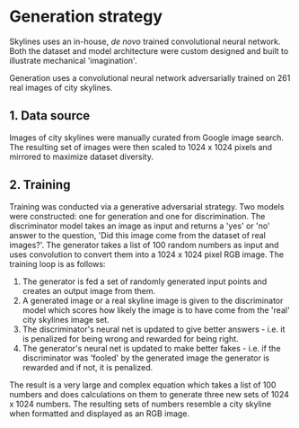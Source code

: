 # Generation strategy

Skylines uses an in-house, *de novo* trained convolutional neural network. Both the dataset and model architecture were custom designed and built to illustrate mechanical 'imagination'.

Generation uses a convolutional neural network adversarially trained on 261 real images of city skylines.

## 1. Data source

Images of city skylines were manually curated from Google image search. The resulting set of images were then scaled to 1024 x 1024 pixels and mirrored to maximize dataset diversity.

## 2. Training

Training was conducted via a generative adversarial strategy. Two models were constructed: one for generation and one for discrimination. The discriminator model takes an image as input and returns a 'yes' or 'no' answer to the question, 'Did this image come from the dataset of real images?'. The generator takes a list of 100 random numbers as input and uses convolution to convert them into a 1024 x 1024 pixel RGB image. The training loop is as follows:

1. The generator is fed a set of randomly generated input points and creates an output image from them.
2. A generated image or a real skyline image is given to the discriminator model which scores how likely the image is to have come from the 'real' city skylines image set.
3. The discriminator's neural net is updated to give better answers - i.e. it is penalized for being wrong and rewarded for being right.
4. The generator's neural net is updated to make better fakes - i.e. if the discriminator was 'fooled' by the generated image the generator is rewarded and if not, it is penalized.

The result is a very large and complex equation which takes a list of 100 numbers and does calculations on them to generate three new sets of 1024 x 1024 numbers. The resulting sets of numbers resemble a city skyline when formatted and displayed as an RGB image.
